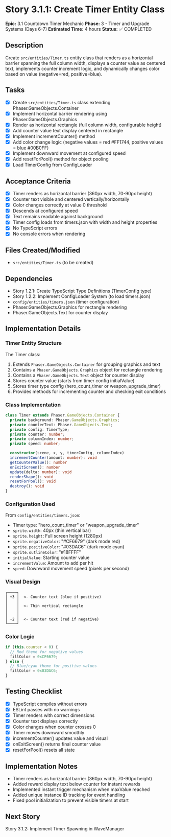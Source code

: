 # Story 3.1.1: Create Timer Entity Class

**Epic:** 3.1 Countdown Timer Mechanic
**Phase:** 3 - Timer and Upgrade Systems (Days 6-7)
**Estimated Time:** 4 hours
**Status:** ✅ COMPLETED

## Description
Create `src/entities/Timer.ts` entity class that renders as a horizontal barrier spanning the full column width, displays a counter value as centered text, implements counter increment logic, and dynamically changes color based on value (negative=red, positive=blue).

## Tasks
- [x] Create `src/entities/Timer.ts` class extending Phaser.GameObjects.Container
- [x] Implement horizontal barrier rendering using Phaser.GameObjects.Graphics
- [x] Render as horizontal rectangle (full column width, configurable height)
- [x] Add counter value text display centered in rectangle
- [x] Implement incrementCounter() method
- [x] Add color change logic (negative values = red #FF1744, positive values = blue #00B0FF)
- [x] Implement downward movement at configured speed
- [x] Add resetForPool() method for object pooling
- [x] Load TimerConfig from ConfigLoader

## Acceptance Criteria
- [x] Timer renders as horizontal barrier (360px width, 70-90px height)
- [x] Counter text visible and centered vertically/horizontally
- [x] Color changes correctly at value 0 threshold
- [x] Descends at configured speed
- [x] Text remains readable against background
- [x] Timer config loads from timers.json with width and height properties
- [x] No TypeScript errors
- [x] No console errors when rendering

## Files Created/Modified
- `src/entities/Timer.ts` (to be created)

## Dependencies
- Story 1.2.1: Create TypeScript Type Definitions (TimerConfig type)
- Story 1.2.2: Implement ConfigLoader System (to load timers.json)
- `config/entities/timers.json` (timer configuration)
- Phaser.GameObjects.Graphics for rectangle rendering
- Phaser.GameObjects.Text for counter display

## Implementation Details

### Timer Entity Structure
The Timer class:
1. Extends `Phaser.GameObjects.Container` for grouping graphics and text
2. Contains a `Phaser.GameObjects.Graphics` object for rectangle rendering
3. Contains a `Phaser.GameObjects.Text` object for counter display
4. Stores counter value (starts from timer config initialValue)
5. Stores timer type config (hero_count_timer or weapon_upgrade_timer)
6. Provides methods for incrementing counter and checking exit conditions

### Class Implementation
```typescript
class Timer extends Phaser.GameObjects.Container {
  private background: Phaser.GameObjects.Graphics;
  private counterText: Phaser.GameObjects.Text;
  private config: TimerType;
  private counter: number;
  private columnIndex: number;
  private speed: number;

  constructor(scene, x, y, timerConfig, columnIndex)
  incrementCounter(amount: number): void
  getCounterValue(): number
  onExitScreen(): number
  update(delta: number): void
  renderShape(): void
  resetForPool(): void
  destroy(): void
}
```

### Configuration Used
From `config/entities/timers.json`:
- Timer type: "hero_count_timer" or "weapon_upgrade_timer"
- `sprite.width`: 40px (thin vertical bar)
- `sprite.height`: Full screen height (1280px)
- `sprite.negativeColor`: "#CF6679" (dark mode red)
- `sprite.positiveColor`: "#03DAC6" (dark mode cyan)
- `sprite.outlineColor`: "#18FFFF"
- `initialValue`: Starting counter value
- `incrementValue`: Amount to add per hit
- `speed`: Downward movement speed (pixels per second)

### Visual Design
```
┌────┐
│ +3 │  <- Counter text (blue if positive)
│    │
│    │  <- Thin vertical rectangle
│    │
│    │
│ -2 │  <- Counter text (red if negative)
└────┘
```

### Color Logic
```typescript
if (this.counter < 0) {
  // Red theme for negative values
  fillColor = 0xCF6679;
} else {
  // Blue/cyan theme for positive values
  fillColor = 0x03DAC6;
}
```

## Testing Checklist
- [x] TypeScript compiles without errors
- [x] ESLint passes with no warnings
- [x] Timer renders with correct dimensions
- [x] Counter text displays correctly
- [x] Color changes when counter crosses 0
- [x] Timer moves downward smoothly
- [x] incrementCounter() updates value and visual
- [x] onExitScreen() returns final counter value
- [x] resetForPool() resets all state

## Implementation Notes
- Timer renders as horizontal barrier (360px width, 70-90px height)
- Added reward display text below counter for instant rewards
- Implemented instant trigger mechanism when maxValue reached
- Added unique instance ID tracking for event handling
- Fixed pool initialization to prevent visible timers at start

## Next Story
Story 3.1.2: Implement Timer Spawning in WaveManager
